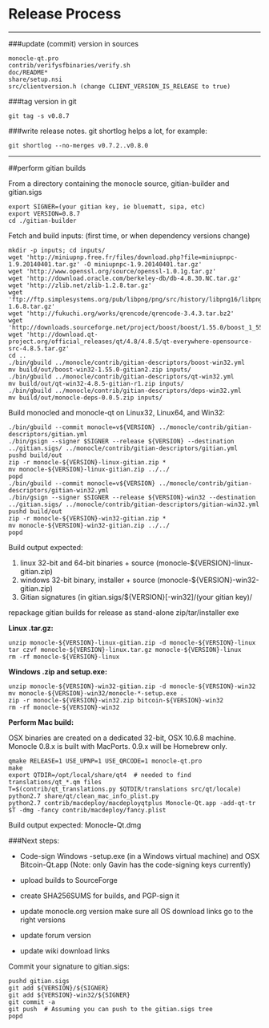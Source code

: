 Release Process
====================

* * *

###update (commit) version in sources


	monocle-qt.pro
	contrib/verifysfbinaries/verify.sh
	doc/README*
	share/setup.nsi
	src/clientversion.h (change CLIENT_VERSION_IS_RELEASE to true)

###tag version in git

	git tag -s v0.8.7

###write release notes. git shortlog helps a lot, for example:

	git shortlog --no-merges v0.7.2..v0.8.0

* * *

##perform gitian builds

 From a directory containing the monocle source, gitian-builder and gitian.sigs
  
	export SIGNER=(your gitian key, ie bluematt, sipa, etc)
	export VERSION=0.8.7
	cd ./gitian-builder

 Fetch and build inputs: (first time, or when dependency versions change)

	mkdir -p inputs; cd inputs/
	wget 'http://miniupnp.free.fr/files/download.php?file=miniupnpc-1.9.20140401.tar.gz' -O miniupnpc-1.9.20140401.tar.gz'
	wget 'http://www.openssl.org/source/openssl-1.0.1g.tar.gz'
	wget 'http://download.oracle.com/berkeley-db/db-4.8.30.NC.tar.gz'
	wget 'http://zlib.net/zlib-1.2.8.tar.gz'
	wget 'ftp://ftp.simplesystems.org/pub/libpng/png/src/history/libpng16/libpng-1.6.8.tar.gz'
	wget 'http://fukuchi.org/works/qrencode/qrencode-3.4.3.tar.bz2'
	wget 'http://downloads.sourceforge.net/project/boost/boost/1.55.0/boost_1_55_0.tar.bz2'
	wget 'http://download.qt-project.org/official_releases/qt/4.8/4.8.5/qt-everywhere-opensource-src-4.8.5.tar.gz'
	cd ..
	./bin/gbuild ../monocle/contrib/gitian-descriptors/boost-win32.yml
	mv build/out/boost-win32-1.55.0-gitian2.zip inputs/
	./bin/gbuild ../monocle/contrib/gitian-descriptors/qt-win32.yml
	mv build/out/qt-win32-4.8.5-gitian-r1.zip inputs/
	./bin/gbuild ../monocle/contrib/gitian-descriptors/deps-win32.yml
	mv build/out/monocle-deps-0.0.5.zip inputs/

 Build monocled and monocle-qt on Linux32, Linux64, and Win32:
  
	./bin/gbuild --commit monocle=v${VERSION} ../monocle/contrib/gitian-descriptors/gitian.yml
	./bin/gsign --signer $SIGNER --release ${VERSION} --destination ../gitian.sigs/ ../monocle/contrib/gitian-descriptors/gitian.yml
	pushd build/out
	zip -r monocle-${VERSION}-linux-gitian.zip *
	mv monocle-${VERSION}-linux-gitian.zip ../../
	popd
	./bin/gbuild --commit monocle=v${VERSION} ../monocle/contrib/gitian-descriptors/gitian-win32.yml
	./bin/gsign --signer $SIGNER --release ${VERSION}-win32 --destination ../gitian.sigs/ ../monocle/contrib/gitian-descriptors/gitian-win32.yml
	pushd build/out
	zip -r monocle-${VERSION}-win32-gitian.zip *
	mv monocle-${VERSION}-win32-gitian.zip ../../
	popd

  Build output expected:

  1. linux 32-bit and 64-bit binaries + source (monocle-${VERSION}-linux-gitian.zip)
  2. windows 32-bit binary, installer + source (monocle-${VERSION}-win32-gitian.zip)
  3. Gitian signatures (in gitian.sigs/${VERSION}[-win32]/(your gitian key)/

repackage gitian builds for release as stand-alone zip/tar/installer exe

**Linux .tar.gz:**

	unzip monocle-${VERSION}-linux-gitian.zip -d monocle-${VERSION}-linux
	tar czvf monocle-${VERSION}-linux.tar.gz monocle-${VERSION}-linux
	rm -rf monocle-${VERSION}-linux

**Windows .zip and setup.exe:**

	unzip monocle-${VERSION}-win32-gitian.zip -d monocle-${VERSION}-win32
	mv monocle-${VERSION}-win32/monocle-*-setup.exe .
	zip -r monocle-${VERSION}-win32.zip bitcoin-${VERSION}-win32
	rm -rf monocle-${VERSION}-win32

**Perform Mac build:**

  OSX binaries are created on a dedicated 32-bit, OSX 10.6.8 machine.
  Monocle 0.8.x is built with MacPorts.  0.9.x will be Homebrew only.

	qmake RELEASE=1 USE_UPNP=1 USE_QRCODE=1 monocle-qt.pro
	make
	export QTDIR=/opt/local/share/qt4  # needed to find translations/qt_*.qm files
	T=$(contrib/qt_translations.py $QTDIR/translations src/qt/locale)
	python2.7 share/qt/clean_mac_info_plist.py
	python2.7 contrib/macdeploy/macdeployqtplus Monocle-Qt.app -add-qt-tr $T -dmg -fancy contrib/macdeploy/fancy.plist

 Build output expected: Monocle-Qt.dmg

###Next steps:

* Code-sign Windows -setup.exe (in a Windows virtual machine) and
  OSX Bitcoin-Qt.app (Note: only Gavin has the code-signing keys currently)

* upload builds to SourceForge

* create SHA256SUMS for builds, and PGP-sign it

* update monocle.org version
  make sure all OS download links go to the right versions

* update forum version

* update wiki download links



Commit your signature to gitian.sigs:

	pushd gitian.sigs
	git add ${VERSION}/${SIGNER}
	git add ${VERSION}-win32/${SIGNER}
	git commit -a
	git push  # Assuming you can push to the gitian.sigs tree
	popd

